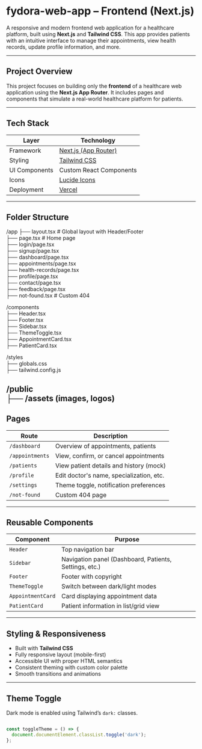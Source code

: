 
# fydora-web-app – Frontend (Next.js)

A responsive and modern frontend web application for a healthcare platform, built using **Next.js** and **Tailwind CSS**. This app provides patients with an intuitive interface to manage their appointments, view health records, update profile information, and more.

---

##  Project Overview

This project focuses on building only the **frontend** of a healthcare web application using the **Next.js App Router**. It includes pages and components that simulate a real-world healthcare platform for patients.

---

##  Tech Stack

| Layer         | Technology              |
|---------------|--------------------------|
| Framework     | [Next.js (App Router)](https://nextjs.org/) |
| Styling       | [Tailwind CSS](https://tailwindcss.com/) |
| UI Components | Custom React Components |
| Icons         | [Lucide Icons](https://lucide.dev/)  |
| Deployment    | [Vercel](https://vercel.com/) |

---

##  Folder Structure

/app
├── layout.tsx # Global layout with Header/Footer  
├── page.tsx # Home page  
├── login/page.tsx  
├── signup/page.tsx  
├── dashboard/page.tsx  
├── appointments/page.tsx  
├── health-records/page.tsx  
├── profile/page.tsx  
├── contact/page.tsx  
├── feedback/page.tsx  
├── not-found.tsx # Custom 404  

/components  
├── Header.tsx  
├── Footer.tsx  
├── Sidebar.tsx  
├── ThemeToggle.tsx  
├── AppointmentCard.tsx  
├── PatientCard.tsx   

/styles  
├── globals.css  
├── tailwind.config.js  

/public   
├── /assets (images, logos)  
---

##  Pages


| Route               | Description                                |
|---------------------|--------------------------------------------|
| `/dashboard`        | Overview of appointments, patients         |
| `/appointments`     | View, confirm, or cancel appointments      |
| `/patients`         | View patient details and history (mock)    |
| `/profile`          | Edit doctor's name, specialization, etc.   |
| `/settings`         | Theme toggle, notification preferences     |
| `/not-found`        | Custom 404 page                            |

---

##  Reusable Components

| Component         | Purpose |
|------------------|---------|
| `Header`         | Top navigation bar |
| `Sidebar`        | Navigation panel (Dashboard, Patients, Settings, etc.) |
| `Footer`         | Footer with copyright |
| `ThemeToggle`    | Switch between dark/light modes |
| `AppointmentCard`| Card displaying appointment data |
| `PatientCard`    | Patient information in list/grid view |


---

##  Styling & Responsiveness

- Built with **Tailwind CSS**
- Fully responsive layout (mobile-first)
- Accessible UI with proper HTML semantics
- Consistent theming with custom color palette
- Smooth transitions and animations

---

##  Theme Toggle

Dark mode is enabled using Tailwind’s `dark:` classes.  
```js

const toggleTheme = () => {
  document.documentElement.classList.toggle('dark');
};
